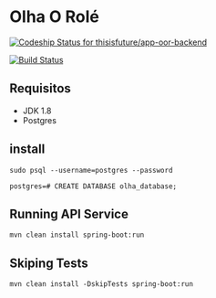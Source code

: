 # Olha O Rolé #
[![Codeship Status for thisisfuture/app-oor-backend](https://codeship.com/projects/c9cf3f60-b34a-0133-b9a0-1a30591bad79/status?branch=master)](https://codeship.com/projects/133667)

[![Build Status](https://semaphoreci.com/api/v1/projects/4f3cb684-e20d-4dae-b988-b7b1f9e4964d/695090/badge.svg)](https://semaphoreci.com/andrelugomes/app-oor-backend)


## Requisitos

* JDK 1.8 
* Postgres

## install

```console
sudo psql --username=postgres --password
```

```console
postgres=# CREATE DATABASE olha_database;
```

## Running API Service
```console
mvn clean install spring-boot:run
```

## Skiping Tests
```console
mvn clean install -DskipTests spring-boot:run
```